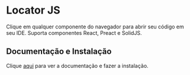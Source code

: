 # Locator JS

Clique em qualquer componente do navegador para abrir seu código em seu IDE. Suporta componentes React, Preact e SolidJS.

## Documentação e Instalação

Clique [aqui](https://chromewebstore.google.com/detail/npbfdllefekhdplbkdigpncggmojpefi) para ver a documentação e fazer a instalação.
